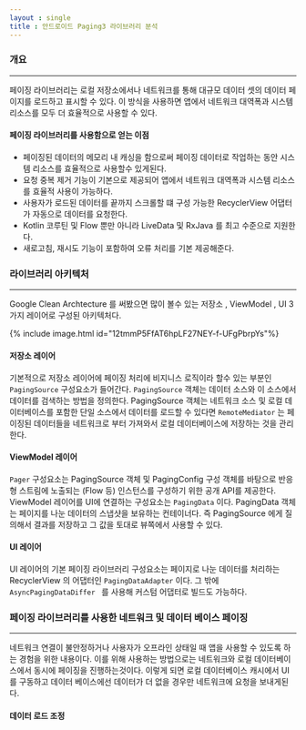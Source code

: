 ```yaml
---
layout : single
title : 안드로이드 Paging3 라이브러리 분석
---
```


### 개요
---

페이징 라이브러리는 로컬 저장소에서나 네트워크를 통해 대규모 데이터 셋의 데이터 페이지를 
로드하고 표시할 수 있다. 이 방식을 사용하면 앱에서 네트워크 대역폭과 시스템 리소스를 모두 더 효율적으로
사용할 수 있다.

#### 페이징 라이브러리를 사용함으로 얻는 이점

- 페이징된 데이터의 메모리 내 캐싱을 함으로써 페이징 데이터로 작업하는 동안 시스템 리소스를 효율적으로
사용할수 있게된다.
- 요청 중복 제거 기능이 기본으로 제공되어 앱에서 네트워크 대역폭과 시스템 리소스를 효율적 사용이 가능하다.
- 사용자가 로드된 데이터를 끝까지 스크롤할 떄 구성 가능한 RecyclerView 어댑터가 자동으로 데이터를 요청한다.
- Kotlin 코루틴 및 Flow 뿐만 아니라 LiveData 및 RxJava 를 최고 수준으로 지원한다.
- 새로고침, 재시도 기능이 포함하여 오류 처리를 기본 제공해준다.

### 라이브러리 아키텍처
---
Google Clean Archtecture 를 써봤으면 많이 볼수 있는 저장소 , ViewModel , UI 3가지 레이어로 구성된
아키텍처다. 

{% include image.html id="12tmmP5FfAT6hpLF27NEY-f-UFgPbrpYs"%}

#### 저장소 레이어

기본적으로 저장소 레이어에 페이징 처리에 비지니스 로직이라 할수 있는 부분인 `PagingSource` 구성요소가 들어간다. `PagingSource` 객체는 데이터 소스와 이 소스에서 데이터를 검색하는 방법을 정의한다. PagingSource 객체는 네트워크 소스 및 로컬 데이터베이스를 포함한 단일 소스에서 데이터를 로드할 수 있다면
`RemoteMediator` 는 페이징된 데이터들을 네트워크로 부터 가져와서 로컬 데이터베이스에 저장하는 것을 관리한다. 

#### ViewModel 레이어

`Pager` 구성요소는 PagingSource 객체 및 PagingConfig 구성 객체를 바탕으로 반응형 스트림에 노출되는
(Flow 등) 인스턴스를 구성하기 위한 공개 API를 제공한다.  
ViewModel 레이어를 UI에 연결하는 구성요소는 `PagingData` 이다. PagingData 객체는 페이지를 나눈 데이터의
스냅샷을 보유하는 컨테이너다. 즉 PagingSource 에게 질의해서 결과를 저장하고 그 값을 토대로 뷰쪽에서 사용할 수 있다.

#### UI 레이어

UI 레이어의 기본 페이징 라이브러리 구성요소는 페이지로 나눈 데이터를 처리하는 RecyclerView 의 어댑터인
`PagingDataAdapter` 이다. 그 밖에 `AsyncPagingDataDiffer ` 를 사용해 커스텀 어댑터로 빌드도 가능하다.

### 페이징 라이브러리를 사용한 네트워크 및 데이터 베이스 페이징 
---

네트워크 연결이 불안정하거나 사용자가 오프라인 상태일 때 앱을 사용할 수 있도록 하는 경험을 위한 내용이다.
이를 위해 사용하는 방법으로는 네트워크와 로컬 데이터베이스에서 동시에 페이징을 진행하는것이다. 이렇게 되면
로컬 데이터베이스 캐시에서 UI 를 구동하고 데이터 베이스에선 데이터가 더 없을 경우만 네트워크에 요청을 보내게된다. 

#### 데이터 로드 조정

